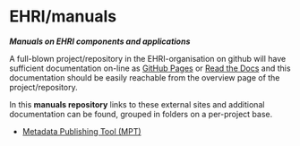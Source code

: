 # EHRI/manuals
***Manuals on EHRI components and applications***

A full-blown project/repository in the EHRI-organisation 
on github will have sufficient documentation
on-line as [GitHub Pages](https://pages.github.com/) or
[Read the Docs](https://readthedocs.org/) and this
documentation should be easily reachable from the
overview page of the project/repository.

In this **manuals repository** links to these
external sites and additional documentation can be found,
grouped in folders on a per-project base.

- [Metadata Publishing Tool (MPT)](https://github.com/EHRI/manuals/tree/master/MPT)
 
